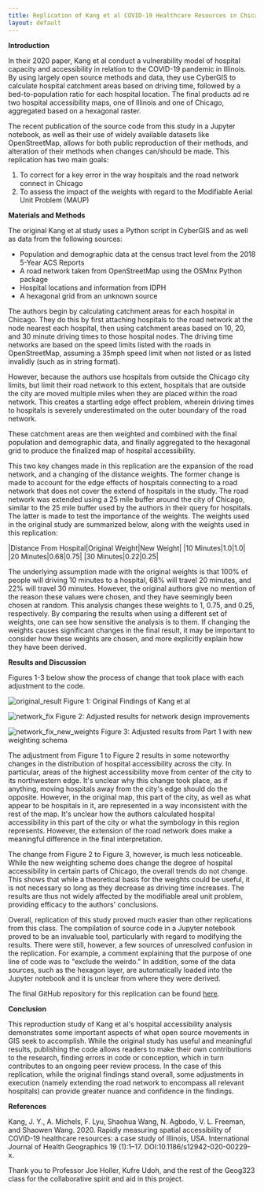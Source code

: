 ```yaml
---
title: Replication of Kang et al COVID-19 Healthcare Resources in Chicago
layout: default
---
```


**Introduction**

In their 2020 paper, Kang et al conduct a vulnerability model of hospital capacity and accessibility in relation to the COVID-19 pandemic in Illinois. By using largely open source methods and data, they use CyberGIS to calculate hospital catchment areas based on driving time, followed by a bed-to-population ratio for each hospital location. The final products ad re two hospital accessibility maps, one of Illinois and one of Chicago, aggregated based on a hexagonal raster.

The recent publication of the source code from this study in a Jupyter notebook, as well as their use of widely available datasets like OpenStreetMap, allows for both public reproduction of their methods, and alteration of their methods when changes can/should be made. This replication has two main goals:

1. To correct for a key error in the way hospitals and the road network connect in Chicago
2. To assess the impact of the weights with regard to the Modifiable Aerial Unit Problem (MAUP)

**Materials and Methods**

The original Kang et al study uses a Python script in CyberGIS and as well as data from the following sources:

- Population and demographic data at the census tract level from the 2018 5-Year ACS Reports
- A road network taken from OpenStreetMap using the OSMnx Python package
- Hospital locations and information from IDPH
- A hexagonal grid from an unknown source

The authors begin by calculating catchment areas for each hospital in Chicago. They do this by first attaching hospitals to the road network at the node nearest each hospital, then using catchment areas based on 10, 20, and 30 minute driving times to those hospital nodes. The driving time networks are based on the speed limits listed with the roads in OpenStreetMap, assuming a 35mph speed limit when not listed or as listed invalidly (such as in string format).

However, because the authors use hospitals from outside the Chicago city limits, but limit their road network to this extent, hospitals that are outside the city are moved multiple miles when they are placed within the road network. This creates a startling edge effect problem, wherein driving times to hospitals is severely underestimated on the outer boundary of the road network.

These catchment areas are then weighted and combined with the final population and demographic data, and finally aggregated to the hexagonal grid to produce the finalized map of hospital accessibility.

This two key changes made in this replication are the expansion of the road network, and a changing of the distance weights. The former change is made to account for the edge effects of hospitals connecting to a road network that does not cover the extend of hospitals in the study. The road network was extended using a 25 mile buffer around the city of Chicago, similar to the 25 mile buffer used by the authors in their query for hospitals. The latter is made to test the importance of the weights. The weights used in the original study are summarized below, along with the weights used in this replication:

|Distance From Hospital|Original Weight|New Weight|
|10 Minutes|1.0|1.0|
|20 Minutes|0.68|0.75|
|30 Minutes|0.22|0.25|

The underlying assumption made with the original weights is that 100% of people will driving 10 minutes to a hospital, 68% will travel 20 minutes, and 22% will travel 30 minutes. However, the original authors give no mention of the reason these values were chosen, and they have seemingly been chosen at random. This analysis changes these weights to 1, 0.75, and 0.25, respectively. By comparing the results when using a different set of weights, one can see how sensitive the analysis is to them. If changing the weights causes significant changes in the final result, it may be important to consider how these weights are chosen, and more explicitly explain how they have been derived.

**Results and Discussion**

Figures 1-3 below show the process of change that took place with each adjustment to the code.

![original_result](/assets/ChicagoResult.png)
Figure 1: Original Findings of Kang et al

![network_fix](/assets/network_fix.png)
Figure 2: Adjusted results for network design improvements

![network_fix_new_weights](/assets/network_fix_new_weights.png)
Figure 3: Adjusted results from Part 1 with new weighting schema

The adjustment from Figure 1 to Figure 2 results in some noteworthy changes in the distribution of hospital accessibility across the city. In particular, areas of the highest accessibility move from center of the city to its northwestern edge. It's unclear why this change took place, as if anything, moving hospitals away from the city's edge should do the opposite. However, in the original map, this part of the city, as well as what appear to be hospitals in it, are represented in a way inconsistent with the rest of the map. It's unclear how the authors calculated hospital accessibility in this part of the city or what the symbology in this region represents. However, the extension of the road network does make a meaningful difference in the final interpretation.

The change from Figure 2 to Figure 3, however, is much less noticeable. While the new weighting scheme does change the degree of hospital accessibility in certain parts of Chicago, the overall trends do not change. This shows that while a theoretical basis for the weights could be useful, it is not necessary so long as they decrease as driving time increases. The results are thus not widely affected by the modifiable areal unit problem, providing efficacy to the authors' conclusions.

Overall, replication of this study proved much easier than other replications from this class. The compilation of source code in a Jupyter notebook proved to be an invaluable tool, particularly with regard to modifying the results. There were still, however, a few sources of unresolved confusion in the replication. For example, a comment explaining that the purpose of one line of code was to "exclude the weirdo." In addition, some of the data sources, such as the hexagon layer, are automatically loaded into the Jupyter notebook and it is unclear from where they were derived.

The final GitHub repository for this replication can be found [here](https://github.com/jackson-mumper/RP-Kang).

**Conclusion**

This reproduction study of Kang et al's hospital accessibility analysis demonstrates some important aspects of what open source movements in GIS seek to accomplish. While the original study has useful and meaningful results, publishing the code allows readers to make their own contributions to the research, finding errors in code or conception, which in turn contributes to an ongoing peer review process. In the case of this replication, while the original findings stand overall, some adjustments in execution (namely extending the road network to encompass all relevant hospitals) can provide greater nuance and confidence in the findings.

**References**

Kang, J. Y., A. Michels, F. Lyu, Shaohua Wang, N. Agbodo, V. L. Freeman, and Shaowen Wang. 2020. Rapidly measuring spatial accessibility of COVID-19 healthcare resources: a case study of Illinois, USA. International Journal of Health Geographics 19 (1):1–17. DOI:10.1186/s12942-020-00229-x.

Thank you to Professor Joe Holler, Kufre Udoh, and the rest of the Geog323 class for the collaborative spirit and aid in this project.
